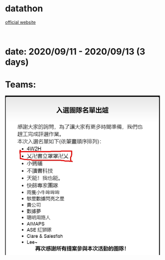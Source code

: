 # datathon

[official website](https://2020datathon.wixsite.com/hack?fbclid=IwAR2Wq_WmulssiwOFqQ9wh_vRwReLGh2XQmlrWVnMgWBC9lgqX9vnjDD4074)

<br/>

# date:  2020/09/11 - 2020/09/13 (3 days)

# Teams:

![](./datathon_linechatbot/app/static/image/datathon_list.jpg)
